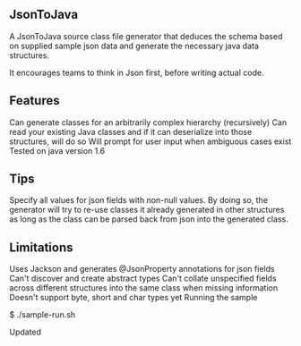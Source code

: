 JsonToJava
----------
A JsonToJava source class file generator that deduces the schema based on supplied sample json data and generate the necessary java data structures.

It encourages teams to think in Json first, before writing actual code.

Features
----------
Can generate classes for an arbitrarily complex hierarchy (recursively)
Can read your existing Java classes and if it can deserialize into those structures, will do so
Will prompt for user input when ambiguous cases exist
Tested on java version 1.6

Tips
----------
Specify all values for json fields with non-null values. By doing so, the generator will try to re-use classes it already generated in other structures as long as the class can be parsed back from json into the generated class.

Limitations
----------
Uses Jackson and generates @JsonProperty annotations for json fields
Can't discover and create abstract types
Can't collate unspecified fields across different structures into the same class when missing information
Doesn't support byte, short and char types yet
Running the sample

$ ./sample-run.sh

Updated
